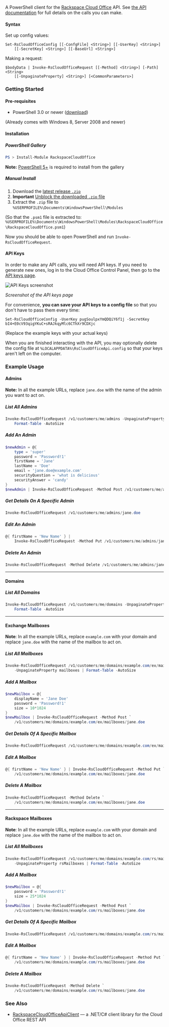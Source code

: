 A PowerShell client for the [Rackspace Cloud
Office](http://www.rackspace.com/en-us/cloud-office) API.  See [the API
documentation](http://api-wiki.apps.rackspace.com/api-wiki/index.php/Main_Page)
for full details on the calls you can make.

#### Syntax

Set up config values:

    Set-RsCloudOfficeConfig [[-ConfgFile] <String>] [[-UserKey] <String>]
        [[-SecretKey] <String>] [[-BaseUrl] <String>]

Making a request:

    $bodyData | Invoke-RsCloudOfficeRequest [[-Method] <String>] [-Path] <String>
        [[-UnpaginateProperty] <String>] [<CommonParameters>]

### Getting Started

#### Pre-requisites

- PowerShell 3.0 or newer ([download](http://www.microsoft.com/en-us/download/details.aspx?id=40855))

(Already comes with Windows 8, Server 2008 and newer)

#### Installation

##### PowerShell Gallery

```powershell
PS > Install-Module RackspaceCloudOffice
```

__Note:__ [PowerShell 5+](https://www.microsoft.com/en-us/download/details.aspx?id=50395) is required to install from the gallery

##### Manual Install

1. Download the [latest release `.zip`](https://github.com/rackerlabs/Invoke-RsCloudOfficeRequest/releases/latest)
1. **Important** [Unblock the downloaded `.zip` file](https://blogs.msdn.microsoft.com/delay/p/unblockingdownloadedfile/)
1. Extract the `.zip` file to `%USERPROFILE%\Documents\WindowsPowerShell\Modules`

  (So that the `.psm1` file is extracted to:
  `%USERPROFILE%\Documents\WindowsPowerShell\Modules\RackspaceCloudOffice\RackspaceCloudOffice.psm1`)

Now you should be able to open PowerShell and run `Invoke-RsCloudOfficeRequest`.

#### API Keys

In order to make any API calls, you will need API keys.  If you need to
generate new ones, log in to the Cloud Office Control Panel, then go to the
[API keys page](https://cp.rackspace.com/MyAccount/Administrators/ApiKeys).

![API Keys screenshot](https://i.imgur.com/IigeLm2.png)

*Screenshot of the API keys page*

For convenience, __you can save your API keys to a config file__ so that you
don't have to pass them every time:

    Set-RsCloudOfficeConfig -UserKey pugSoulpxYmQDQiY6f1j -SecretKey bI4+E0cV93qigYKuC+sRAJkqyMlc6CThXr9CDXjc

(Replace the example keys with your actual keys)

When you are finished interacting with the API, you may optionally delete the
config file at `%LOCALAPPDATA%\RsCloudOfficeApi.config` so that your keys aren't
left on the computer.

### Example Usage

#### Admins

__Note:__ In all the example URLs, replace `jane.doe` with the name of the
admin you want to act on.

##### List All Admins

```powershell
Invoke-RsCloudOfficeRequest /v1/customers/me/admins -UnpaginateProperty admins |
    Format-Table -AutoSize
```

##### Add An Admin

```powershell
$newAdmin = @{
    type = 'super'
    password = 'Password!1'
    firstName = 'Jane'
    lastName = 'Doe'
    email = 'jane.doe@example.com'
    securityQuestion = 'what is delicious'
    securityAnswer = 'candy'
}
$newAdmin | Invoke-RsCloudOfficeRequest -Method Post /v1/customers/me/admins/jane.doe
```

##### Get Details On A Specific Admin

```powershell
Invoke-RsCloudOfficeRequest /v1/customers/me/admins/jane.doe
```

##### Edit An Admin

```powershell
@{ firstName = 'New Name' } |
    Invoke-RsCloudOfficeRequest -Method Put /v1/customers/me/admins/jane.doe
```

##### Delete An Admin

```powershell
Invoke-RsCloudOfficeRequest -Method Delete /v1/customers/me/admins/jane.doe
```

----

#### Domains

##### List All Domains

```powershell
Invoke-RsCloudOfficeRequest /v1/customers/me/domains -UnpaginateProperty domains |
    Format-Table -AutoSize
```

----

#### Exchange Mailboxes

__Note__: In all the example URLs, replace `example.com` with your domain and
replace `jane.doe` with the name of the mailbox to act on.

##### List All Mailboxes

```powershell
Invoke-RsCloudOfficeRequest /v1/customers/me/domains/example.com/ex/mailboxes `
    -UnpaginateProperty mailboxes | Format-Table -AutoSize
```

##### Add A Mailbox

```powershell
$newMailbox = @{
    displayName = 'Jane Doe'
    password = 'Password!1'
    size = 10*1024
}
$newMailbox | Invoke-RsCloudOfficeRequest -Method Post `
    /v1/customers/me/domains/example.com/ex/mailboxes/jane.doe
```

##### Get Details Of A Specific Mailbox

```powershell
Invoke-RsCloudOfficeRequest /v1/customers/me/domains/example.com/ex/mailboxes/jane.doe
```

##### Edit A Mailbox

```powershell
@{ firstName = 'New Name' } | Invoke-RsCloudOfficeRequest -Method Put `
    /v1/customers/me/domains/example.com/ex/mailboxes/jane.doe
```

##### Delete A Mailbox

```powershell
Invoke-RsCloudOfficeRequest -Method Delete `
    /v1/customers/me/domains/example.com/ex/mailboxes/jane.doe
```

----

#### Rackspace Mailboxes

__Note__: In all the example URLs, replace `example.com` with your domain and
replace `jane.doe` with the name of the mailbox to act on.

##### List All Mailboxes

```powershell
Invoke-RsCloudOfficeRequest /v1/customers/me/domains/example.com/rs/mailboxes `
    -UnpaginateProperty rsMailboxes | Format-Table -AutoSize
```

##### Add A Mailbox

```powershell
$newMailbox = @{
    password = 'Password!1'
    size = 25*1024
}
$newMailbox | Invoke-RsCloudOfficeRequest -Method Post `
    /v1/customers/me/domains/example.com/rs/mailboxes/jane.doe
```

##### Get Details Of A Specific Mailbox

```powershell
Invoke-RsCloudOfficeRequest /v1/customers/me/domains/example.com/rs/mailboxes/jane.doe
```

##### Edit A Mailbox

```powershell
@{ firstName = 'New Name' } | Invoke-RsCloudOfficeRequest -Method Put `
    /v1/customers/me/domains/example.com/rs/mailboxes/jane.doe
```

##### Delete A Mailbox

```powershell
Invoke-RsCloudOfficeRequest -Method Delete `
    /v1/customers/me/domains/example.com/rs/mailboxes/jane.doe
```

### See Also

- [RackspaceCloudOfficeApiClient](https://github.com/rackerlabs/RackspaceCloudOfficeApiClient) — a .NET/C# client library for the Cloud Office REST API
